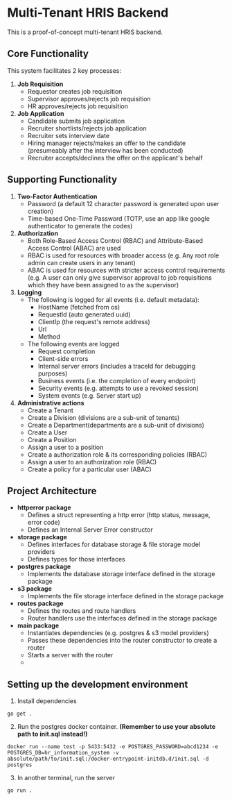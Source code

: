 # Multi-Tenant HRIS Backend

This is a proof-of-concept multi-tenant HRIS backend.

## Core Functionality

This system facilitates 2 key processes:
1. **Job Requisition**
   * Requestor creates job requisition
   * Supervisor approves/rejects job requisition
   * HR approves/rejects job requisition
2. **Job Application**
   * Candidate submits job application
   * Recruiter shortlists/rejects job application
   * Recruiter sets interview date
   * Hiring manager rejects/makes an offer to the candidate (presumeably after the interview has been conducted)
   * Recruiter accepts/declines the offer on the applicant's behalf

## Supporting Functionality

1. **Two-Factor Authentication**
   * Password (a default 12 character password is generated upon user creation)
   * Time-based One-Time Password (TOTP, use an app like google authenticator to generate the codes)
2. **Authorization**
   * Both Role-Based Access Control (RBAC) and Attribute-Based Access Control (ABAC) are used
   * RBAC is used for resources with broader access (e.g. Any root role admin can create users in any tenant)
   * ABAC is used for resources with stricter access control requirements (e.g. A user can only give supervisor approval to job requisitions which they have been assigned to as the supervisor)
3. **Logging**
   * The following is logged for all events (i.e. default metadata):
     * HostName (fetched from os)
     * RequestId (auto generated uuid)
     * ClientIp (the request's remote address)
     * Url
     * Method
   * The following events are logged
     * Request completion
     * Client-side errors
     * Internal server errors (includes a traceId for debugging purposes)
     * Business events (i.e. the completion of every endpoint)
     * Security events (e.g. attempts to use a revoked session)
     * System events (e.g. Server start up)
4. **Administrative actions**
   * Create a Tenant
   * Create a Division (divisions are a sub-unit of tenants)
   * Create a Department(departments are a sub-unit of divisions)
   * Create a User
   * Create a Position
   * Assign a user to a position
   * Create a authorization role & its corresponding policies (RBAC)
   * Assign a user to an authorization role (RBAC)
   * Create a policy for a particular user (ABAC)

## Project Architecture
 * **httperror package**
   * Defines a struct representing a http error (http status, message, error code)
   * Defines an Internal Server Error constructor
 * **storage package**
   * Defines interfaces for database storage & file storage model providers
   * Defines types for those interfaces
 * **postgres package**
   * Implements the database storage interface defined in the storage package
 * **s3 package**
   * Implements the file storage interface defined in the storage package
 * **routes package**
   * Defines the routes and route handlers
   * Router handlers use the interfaces defined in the storage package
 * **main package**
   * Instantiates dependencies (e.g. postgres & s3 model providers)
   * Passes these dependencies into the router constructor to create a router
   * Starts a server with the router
   * 

## Setting up the development environment
1. Install dependencies
```
go get .
```
2. Run the postgres docker container. **(Remember to use your absolute path to init.sql instead!)**
```
docker run --name test -p 5433:5432 -e POSTGRES_PASSWORD=abcd1234 -e POSTGRES_DB=hr_information_system -v absolute/path/to/init.sql:/docker-entrypoint-initdb.d/init.sql -d postgres
```
3. In another terminal, run the server
```
go run .
```